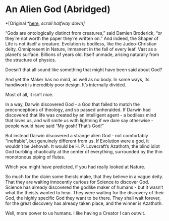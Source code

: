 # An Alien God (Abridged)

*[Original
*[here](https://www.lesswrong.com/posts/pLRogvJLPPg6Mrvg4/an-alien-god),
*scroll halfway down]*


“Gods are ontologically distinct from creatures,” said Damien
Broderick, “or they’re not worth the paper they’re written on.” And
indeed, the Shaper of Life is not itself a creature. Evolution is
bodiless, like the Judeo-Christian deity. Omnipresent in Nature,
immanent in the fall of every leaf. Vast as a planet’s
surface. Billions of years old. Itself unmade, arising naturally from
the structure of physics.

Doesn’t that all sound like something that might have been said about
God?

And yet the Maker has no mind, as well as no body. In some ways, its
handiwork is incredibly poor design. It’s internally divided.

Most of all, it isn’t nice.

In a way, Darwin discovered God - a God that failed to match the
preconceptions of theology, and so passed unheralded. If Darwin had
discovered that life was created by an intelligent agent - a bodiless
mind that loves us, and will smite us with lightning if we dare say
otherwise - people would have said “My gosh! That’s God!”

But instead Darwin discovered a strange alien God - not comfortably
“ineffable”, but genuinely different from us. If Evolution were a god,
it wouldn’t be Jehovah. It would be H. P. Lovecraft’s Azathoth, the
blind idiot God burbling chaotically at the center of everything,
surrounded by the thin monotonous piping of flutes.

Which you might have predicted, if you had really looked at Nature.

So much for the claim some theists make, that they believe in a vague
deity. That they are waiting innocently curious for Science to
discover God. Science has already discovered the godlike maker of
humans - but it wasn’t what the theists wanted to hear. They were
waiting for the discovery of their God, the highly specific God they
want to be there. They shall wait forever, for the great discovery has
already taken place, and the winner is Azathoth.

Well, more power to us humans. I like having a Creator I can outwit.
